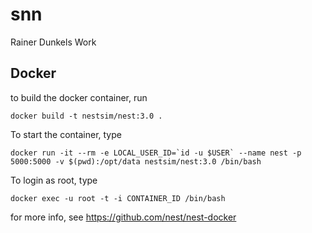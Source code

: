 snn
===

Rainer Dunkels Work


## Docker

to build the docker container, run
```
docker build -t nestsim/nest:3.0 .
```

To start the container, type
```
docker run -it --rm -e LOCAL_USER_ID=`id -u $USER` --name nest -p 5000:5000 -v $(pwd):/opt/data nestsim/nest:3.0 /bin/bash
```


To login as root, type
```
docker exec -u root -t -i CONTAINER_ID /bin/bash
```

for more info, see https://github.com/nest/nest-docker
